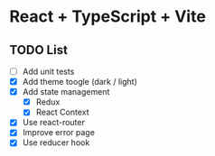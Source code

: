# React + TypeScript + Vite

## TODO List

-   [ ] Add unit tests
-   [x] Add theme toogle (dark / light)
-   [x] Add state management
    -   [x] Redux
    -   [x] React Context
-   [x] Use react-router
-   [x] Improve error page
-   [x] Use reducer hook
